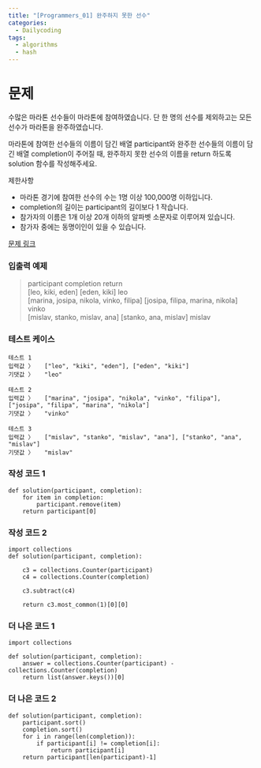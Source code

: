 ```yaml
---
title: "[Programmers_01] 완주하지 못한 선수"
categories:
  - Dailycoding
tags:
  - algorithms
  - hash
---
```


# 문제
수많은 마라톤 선수들이 마라톤에 참여하였습니다. 단 한 명의 선수를 제외하고는 모든 선수가 마라톤을 완주하였습니다.

마라톤에 참여한 선수들의 이름이 담긴 배열 participant와 완주한 선수들의 이름이 담긴 배열 completion이 주어질 때, 완주하지 못한 선수의 이름을 return 하도록 solution 함수를 작성해주세요.

제한사항
- 마라톤 경기에 참여한 선수의 수는 1명 이상 100,000명 이하입니다.
- completion의 길이는 participant의 길이보다 1 작습니다.
- 참가자의 이름은 1개 이상 20개 이하의 알파벳 소문자로 이루어져 있습니다.
- 참가자 중에는 동명이인이 있을 수 있습니다.


[문제 링크](https://programmers.co.kr/learn/courses/30/lessons/42576)

### 입출력 예제
> participant	completion	return  
[leo, kiki, eden]	[eden, kiki]	leo  
[marina, josipa, nikola, vinko, filipa]	[josipa, filipa, marina, nikola]	vinko  
[mislav, stanko, mislav, ana]	[stanko, ana, mislav]	mislav  


### 테스트 케이스
```
테스트 1
입력값 〉	["leo", "kiki", "eden"], ["eden", "kiki"]
기댓값 〉	"leo"

테스트 2
입력값 〉	["marina", "josipa", "nikola", "vinko", "filipa"], ["josipa", "filipa", "marina", "nikola"]
기댓값 〉	"vinko"

테스트 3
입력값 〉	["mislav", "stanko", "mislav", "ana"], ["stanko", "ana", "mislav"]
기댓값 〉	"mislav"

```

### 작성 코드 1
```
def solution(participant, completion):
    for item in completion:
        participant.remove(item)
    return participant[0]
```

### 작성 코드 2
```
import collections
def solution(participant, completion):

    c3 = collections.Counter(participant)
    c4 = collections.Counter(completion)

    c3.subtract(c4)

    return c3.most_common(1)[0][0]
```

### 더 나은 코드 1
```
import collections

def solution(participant, completion):
    answer = collections.Counter(participant) - collections.Counter(completion)
    return list(answer.keys())[0]
```


### 더 나은 코드 2
```
def solution(participant, completion):
    participant.sort()
    completion.sort()
    for i in range(len(completion)):
        if participant[i] != completion[i]:
            return participant[i]
    return participant[len(participant)-1]
```
